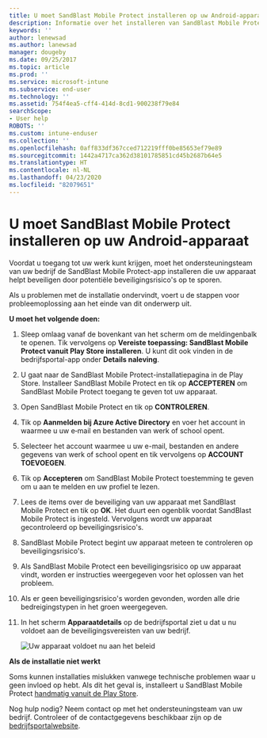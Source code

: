 ```yaml
---
title: U moet SandBlast Mobile Protect installeren op uw Android-apparaat | Microsoft Docs
description: Informatie over het installeren van SandBlast Mobile Protect op uw Android-apparaat.
keywords: ''
author: lenewsad
ms.author: lanewsad
manager: dougeby
ms.date: 09/25/2017
ms.topic: article
ms.prod: ''
ms.service: microsoft-intune
ms.subservice: end-user
ms.technology: ''
ms.assetid: 754f4ea5-cff4-414d-8cd1-900238f79e84
searchScope:
- User help
ROBOTS: ''
ms.custom: intune-enduser
ms.collection: ''
ms.openlocfilehash: 0aff833df367cced712219fff0be85653ef79e89
ms.sourcegitcommit: 1442a4717ca362d38101785851cd45b2687b64e5
ms.translationtype: HT
ms.contentlocale: nl-NL
ms.lasthandoff: 04/23/2020
ms.locfileid: "82079651"
---
```

# <a name="you-need-to-install-sandblast-mobile-protect-on-your-android-device"></a>U moet SandBlast Mobile Protect installeren op uw Android-apparaat

Voordat u toegang tot uw werk kunt krijgen, moet het ondersteuningsteam van uw bedrijf de SandBlast Mobile Protect-app installeren die uw apparaat helpt beveiligen door potentiële beveiligingsrisico's op te sporen.

Als u problemen met de installatie ondervindt, voert u de stappen voor probleemoplossing aan het einde van dit onderwerp uit.

**U moet het volgende doen:**

1. Sleep omlaag vanaf de bovenkant van het scherm om de meldingenbalk te openen. Tik vervolgens op **Vereiste toepassing: SandBlast Mobile Protect vanuit Play Store installeren**. U kunt dit ook vinden in de bedrijfsportal-app onder __Details naleving__.

2. U gaat naar de SandBlast Mobile Protect-installatiepagina in de Play Store. Installeer SandBlast Mobile Protect en tik op **ACCEPTEREN** om SandBlast Mobile Protect toegang te geven tot uw apparaat.

3. Open SandBlast Mobile Protect en tik op **CONTROLEREN**.

4. Tik op **Aanmelden bij Azure Active Directory** en voer het account in waarmee u uw e‑mail en bestanden van werk of school opent.

5. Selecteer het account waarmee u uw e-mail, bestanden en andere gegevens van werk of school opent en tik vervolgens op **ACCOUNT TOEVOEGEN**.

6. Tik op **Accepteren** om SandBlast Mobile Protect toestemming te geven om u aan te melden en uw profiel te lezen.

7. Lees de items over de beveiliging van uw apparaat met SandBlast Mobile Protect en tik op **OK**. Het duurt een ogenblik voordat SandBlast Mobile Protect is ingesteld. Vervolgens wordt uw apparaat gecontroleerd op beveiligingsrisico's.

8. SandBlast Mobile Protect begint uw apparaat meteen te controleren op beveiligingsrisico's.

9. Als SandBlast Mobile Protect een beveiligingsrisico op uw apparaat vindt, worden er instructies weergegeven voor het oplossen van het probleem.

10. Als er geen beveiligingsrisico's worden gevonden, worden alle drie bedreigingstypen in het groen weergegeven.

11. In het scherm **Apparaatdetails** op de bedrijfsportal ziet u dat u nu voldoet aan de beveiligingsvereisten van uw bedrijf.

    ![Uw apparaat voldoet nu aan het beleid](./media/mtd-device-now-compliant-android.png)

**Als de installatie niet werkt**

Soms kunnen installaties mislukken vanwege technische problemen waar u geen invloed op hebt. Als dit het geval is, installeert u SandBlast Mobile Protect [handmatig vanuit de Play Store](https://play.google.com/store/apps/details?id=com.lacoon.security.fox).

Nog hulp nodig? Neem contact op met het ondersteuningsteam van uw bedrijf. Controleer of de contactgegevens beschikbaar zijn op de [bedrijfsportalwebsite](https://go.microsoft.com/fwlink/?linkid=2010980).

